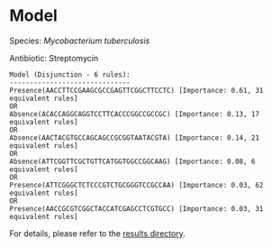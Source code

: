 
# Model

Species: *Mycobacterium tuberculosis*

Antibiotic: Streptomycin

```
Model (Disjunction - 6 rules):
------------------------------
Presence(AACCTTCCGAAGCGCCGAGTTCGGCTTCCTC) [Importance: 0.61, 31 equivalent rules]
OR
Absence(ACACCAGGCAGGTCCTTCACCCGGCCGCCGC) [Importance: 0.13, 17 equivalent rules]
OR
Absence(AACTACGTGCCAGCAGCCGCGGTAATACGTA) [Importance: 0.14, 21 equivalent rules]
OR
Absence(ATTCGGTTCGCTGTTCATGGTGGCCGGCAAG) [Importance: 0.08, 6 equivalent rules]
OR
Presence(ATTCGGGCTCTCCCGTCTGCGGGTCCGCCAA) [Importance: 0.03, 62 equivalent rules]
OR
Presence(AACCGCGTCGGCTACCATCGAGCCTCGTGCC) [Importance: 0.03, 31 equivalent rules]

```

For details, please refer to the [results directory](../../../../../results/scm_b/mycobacterium%20tuberculosis/streptomycin/repeat_9/).

